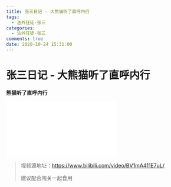 ```yaml
---
title: 张三日记 - 大熊猫听了直呼内行
tags:
  - 法外狂徒-张三
categories:
  - 法外狂徒-张三
comments: true
date: 2020-10-24 15:31:00
---
```


<!--more-->

# 张三日记 - 大熊猫听了直呼内行

**熊猫听了直呼内行**

<!-- vlog模块 -->

<iframe class="bilibili" src="//player.bilibili.com/player.html?aid=329603402&bvid=BV1mA411E7uL&cid=235513172&page=1&high_quality=1" scrolling="no" border="0" frameborder="no" framespacing="0" allowfullscreen="true"> </iframe>


>  视频源地址：https://www.bilibili.com/video/BV1mA411E7uL/
>
> 建议配合闯关一起食用
